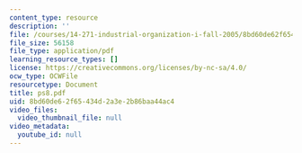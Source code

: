 ```yaml
---
content_type: resource
description: ''
file: /courses/14-271-industrial-organization-i-fall-2005/8bd60de62f65434d2a3e2b86baa44ac4_ps8.pdf
file_size: 56158
file_type: application/pdf
learning_resource_types: []
license: https://creativecommons.org/licenses/by-nc-sa/4.0/
ocw_type: OCWFile
resourcetype: Document
title: ps8.pdf
uid: 8bd60de6-2f65-434d-2a3e-2b86baa44ac4
video_files:
  video_thumbnail_file: null
video_metadata:
  youtube_id: null
---
```

